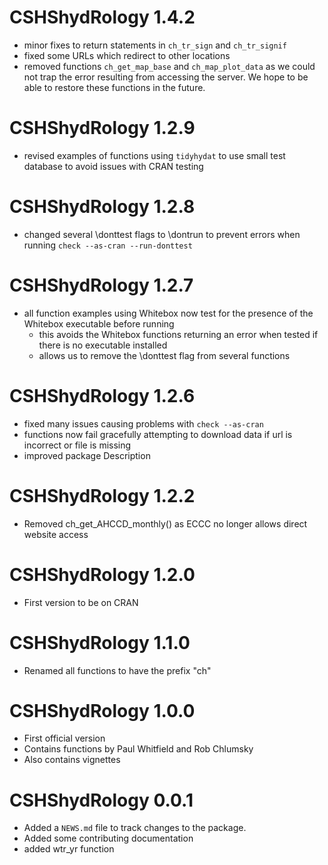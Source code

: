 # CSHShydRology 1.4.2
* minor fixes to return statements in `ch_tr_sign` and `ch_tr_signif`
* fixed some URLs which redirect to other locations
* removed functions `ch_get_map_base` and `ch_map_plot_data` as we could not trap the error resulting from accessing the server. We hope to be able to restore these functions in the future.

# CSHShydRology 1.2.9
* revised examples of functions using `tidyhydat` to use small test database to avoid issues with CRAN testing

# CSHShydRology 1.2.8
* changed several \donttest flags to \dontrun to prevent errors when running `check --as-cran --run-donttest`

# CSHShydRology 1.2.7
* all function examples using Whitebox now test for the presence of the Whitebox executable before running
  - this avoids the Whitebox functions returning an error when tested if there is no executable installed
  - allows us to remove the \donttest flag from several functions

# CSHShydRology 1.2.6
* fixed many issues causing problems with `check --as-cran`
* functions now fail gracefully attempting to download data if url is incorrect or file is missing
* improved package Description

# CSHShydRology 1.2.2
* Removed ch_get_AHCCD_monthly() as ECCC no longer allows direct website access

# CSHShydRology 1.2.0
* First version to be on CRAN

# CSHShydRology 1.1.0
* Renamed all functions to have the prefix "ch"

# CSHShydRology 1.0.0
* First official version
* Contains functions by Paul Whitfield and Rob Chlumsky
* Also contains vignettes

# CSHShydRology 0.0.1
* Added a `NEWS.md` file to track changes to the package.
* Added some contributing documentation
* added wtr_yr function



